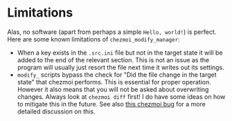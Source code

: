 # Limitations

Alas, no software (apart from perhaps a simple `Hello, world!`) is perfect.
Here are some known limitations of `chezmoi_modify_manager`:

* When a key exists in the `.src.ini` file but not in the target state it will
  be added to the end of the relevant section. This is not an issue as the
  program will usually just resort the file next time it writes out its
  settings.
* `modify_` scripts bypass the check for "Did the file change in the target
  state" that chezmoi performs. This is essential for proper operation.
  However it also means that you will not be asked about overwriting changes.
  Always look at `chezmoi diff` first! I do have some ideas on how to mitigate
  this in the future. See also [this chezmoi bug](https://github.com/twpayne/chezmoi/issues/2244)
  for a more detailed discussion on this.
